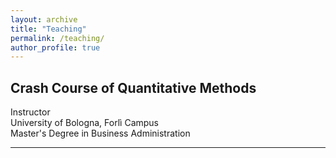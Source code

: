 ```yaml
---
layout: archive
title: "Teaching"
permalink: /teaching/
author_profile: true
---
```


## Crash Course of Quantitative Methods <br>
Instructor <br>
University of Bologna, Forlì Campus <br>
Master's Degree in Business Administration

---
